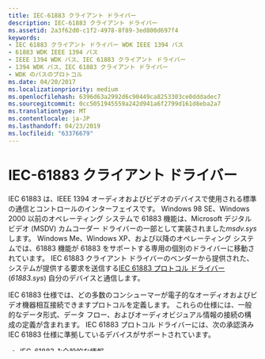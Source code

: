 ```yaml
---
title: IEC-61883 クライアント ドライバー
description: IEC-61883 クライアント ドライバー
ms.assetid: 2a3f62d0-c1f2-4978-8f89-3ed800d697f4
keywords:
- IEC 61883 クライアント ドライバー WDK IEEE 1394 バス
- 61883 WDK IEEE 1394 バス
- IEEE 1394 WDK バス、IEC 61883 クライアント ドライバー
- 1394 WDK バス、IEC 61883 クライアント ドライバー
- WDK のバスのプロトコル
ms.date: 04/20/2017
ms.localizationpriority: medium
ms.openlocfilehash: 6396d63a2992d6c90449ca8253303ce0dddadec7
ms.sourcegitcommit: 0cc5051945559a242d941a6f2799d161d8eba2a7
ms.translationtype: MT
ms.contentlocale: ja-JP
ms.lasthandoff: 04/23/2019
ms.locfileid: "63376679"
---
```

# <a name="iec-61883-client-drivers"></a>IEC-61883 クライアント ドライバー





IEC 61883 は、IEEE 1394 オーディオおよびビデオのデバイスで使用される標準の通信とコントロールのインターフェイスです。 Windows 98 SE、Windows 2000 以前のオペレーティング システムで 61883 機能は、Microsoft デジタル ビデオ (MSDV) カムコーダー ドライバーの一部として実装されました*msdv.sys*します。 Windows Me、Windows XP、および以降のオペレーティング システムでは、61883 機能が 61883 をサポートする専用の個別のドライバーに移動されています。 IEC 61883 クライアント ドライバーのベンダーから提供された、システムが提供する要求を送信する[IEC 61883 プロトコル ドライバー](https://msdn.microsoft.com/library/windows/hardware/ff537191) (*61883.sys*) 自分のデバイスと通信します。

IEC 61883 仕様では、どの多数のコンシューマーが電子的なオーディオおよびビデオ機器相互接続できますプロトコルを定義します。 これらの仕様には、一般的なデータ形式、データ フロー、およびオーディオビジュアル情報の接続の構成の定義が含まれます。 IEC 61883 プロトコル ドライバーには、次の承認済み IEC 61883 仕様に準拠しているデバイスがサポートされています。

-   IEC-61883-1:全般的な情報

-   IEC-61883-2:SD VCR データ転送

-   IEC-61883-3:HD VCR データ転送

-   IEC-61883-4:MPEG2 TS データ転送

-   IEC-61883-5:SDL DVCR データ転送

-   IEC-61883 6:オーディオおよび音楽データ伝送プロトコル

このセクションの内容:

[IEC 61883 プロトコル ドライバー](https://msdn.microsoft.com/library/windows/hardware/ff537191)
[クライアント ドライバー スタックで IEC 61883 プロトコル ドライバー](https://msdn.microsoft.com/library/windows/hardware/ff537193)
 

 




